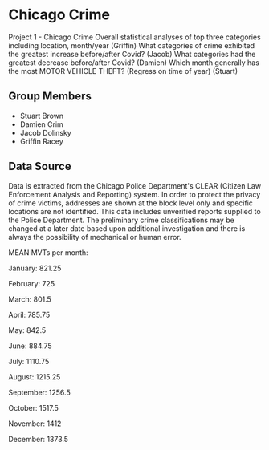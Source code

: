 # Chicago Crime 
Project 1 - Chicago Crime
Overall statistical analyses of top three categories including location, month/year (Griffin)
What categories of crime exhibited the greatest increase before/after Covid? (Jacob)
What categories had the greatest decrease before/after Covid? (Damien)
Which month generally has the most MOTOR VEHICLE THEFT? (Regress on time of year) (Stuart)

## Group Members 
* Stuart Brown
* Damien Crim
* Jacob Dolinsky
* Griffin Racey

## Data Source 
Data is extracted from the Chicago Police Department's CLEAR (Citizen Law Enforcement Analysis and Reporting) system. In order to protect the privacy of crime victims, addresses are shown at the block level only and specific locations are not identified. This data includes unverified reports supplied to the Police Department. The preliminary crime classifications may be changed at a later date based upon additional investigation and there is always the possibility of mechanical or human error.

MEAN MVTs per month:

January: 821.25

February: 725

March: 801.5

April: 785.75

May: 842.5

June: 884.75

July: 1110.75

August: 1215.25

September: 1256.5

October: 1517.5

November: 1412

December: 1373.5